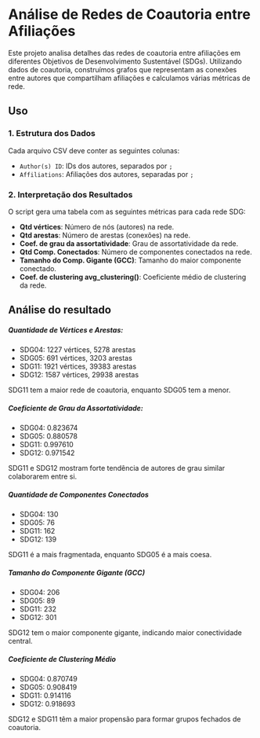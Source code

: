 # Análise de Redes de Coautoria entre Afiliações

Este projeto analisa detalhes das redes de coautoria entre afiliações em diferentes Objetivos de Desenvolvimento Sustentável (SDGs). Utilizando dados de coautoria, construímos grafos que representam as conexões entre autores que compartilham afiliações e calculamos várias métricas de rede.

## Uso

### 1. Estrutura dos Dados

Cada arquivo CSV deve conter as seguintes colunas:
- `Author(s) ID`: IDs dos autores, separados por `; `
- `Affiliations`: Afiliações dos autores, separadas por `; `


### 2. Interpretação dos Resultados

O script gera uma tabela com as seguintes métricas para cada rede SDG:
- **Qtd vértices**: Número de nós (autores) na rede.
- **Qtd arestas**: Número de arestas (conexões) na rede.
- **Coef. de grau da assortatividade**: Grau de assortatividade da rede.
- **Qtd Comp. Conectados**: Número de componentes conectados na rede.
- **Tamanho do Comp. Gigante (GCC)**: Tamanho do maior componente conectado.
- **Coef. de clustering avg_clustering()**: Coeficiente médio de clustering da rede.


## Análise do resultado

##### Quantidade de Vértices e Arestas:
- SDG04: 1227 vértices, 5278 arestas
- SDG05: 691 vértices, 3203 arestas
- SDG11: 1921 vértices, 39383 arestas
- SDG12: 1587 vértices, 29938 arestas

SDG11 tem a maior rede de coautoria, enquanto SDG05 tem a menor.

##### Coeficiente de Grau da Assortatividade:
- SDG04: 0.823674
- SDG05: 0.880578
- SDG11: 0.997610
- SDG12: 0.971542

SDG11 e SDG12 mostram forte tendência de autores de grau similar colaborarem entre si.


##### Quantidade de Componentes Conectados

- SDG04: 130
- SDG05: 76
- SDG11: 162
- SDG12: 139

SDG11 é a mais fragmentada, enquanto SDG05 é a mais coesa.

##### Tamanho do Componente Gigante (GCC)

- SDG04: 206
- SDG05: 89
- SDG11: 232
- SDG12: 301

SDG12 tem o maior componente gigante, indicando maior conectividade central.


##### Coeficiente de Clustering Médio

- SDG04: 0.870749
- SDG05: 0.908419
- SDG11: 0.914116
- SDG12: 0.918693

SDG12 e SDG11 têm a maior propensão para formar grupos fechados de coautoria.